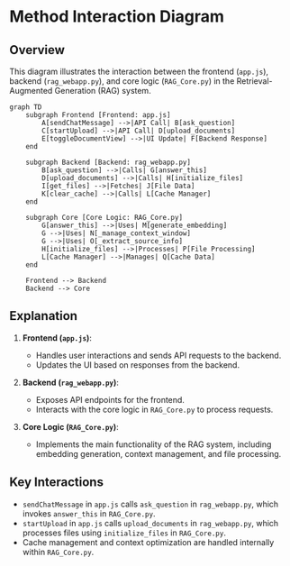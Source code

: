 # Method Interaction Diagram

## Overview
This diagram illustrates the interaction between the frontend (`app.js`), backend (`rag_webapp.py`), and core logic (`RAG_Core.py`) in the Retrieval-Augmented Generation (RAG) system.

```mermaid
graph TD
    subgraph Frontend [Frontend: app.js]
        A[sendChatMessage] -->|API Call| B[ask_question]
        C[startUpload] -->|API Call| D[upload_documents]
        E[toggleDocumentView] -->|UI Update| F[Backend Response]
    end

    subgraph Backend [Backend: rag_webapp.py]
        B[ask_question] -->|Calls| G[answer_this]
        D[upload_documents] -->|Calls| H[initialize_files]
        I[get_files] -->|Fetches| J[File Data]
        K[clear_cache] -->|Calls| L[Cache Manager]
    end

    subgraph Core [Core Logic: RAG_Core.py]
        G[answer_this] -->|Uses| M[generate_embedding]
        G -->|Uses| N[_manage_context_window]
        G -->|Uses| O[_extract_source_info]
        H[initialize_files] -->|Processes| P[File Processing]
        L[Cache Manager] -->|Manages| Q[Cache Data]
    end

    Frontend --> Backend
    Backend --> Core
```

## Explanation
1. **Frontend (`app.js`)**:
   - Handles user interactions and sends API requests to the backend.
   - Updates the UI based on responses from the backend.

2. **Backend (`rag_webapp.py`)**:
   - Exposes API endpoints for the frontend.
   - Interacts with the core logic in `RAG_Core.py` to process requests.

3. **Core Logic (`RAG_Core.py`)**:
   - Implements the main functionality of the RAG system, including embedding generation, context management, and file processing.

## Key Interactions
- `sendChatMessage` in `app.js` calls `ask_question` in `rag_webapp.py`, which invokes `answer_this` in `RAG_Core.py`.
- `startUpload` in `app.js` calls `upload_documents` in `rag_webapp.py`, which processes files using `initialize_files` in `RAG_Core.py`.
- Cache management and context optimization are handled internally within `RAG_Core.py`.
